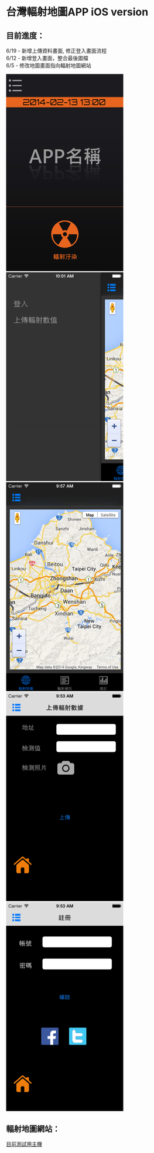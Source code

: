 # 台灣輻射地圖APP iOS version


## 目前進度：
6/19 - 新增上傳資料畫面, 修正登入畫面流程 <br/>
6/12 - 新增登入畫面，整合最後圖檔 <br/>
6/5  - 修改地圖畫面指向輻射地圖網站 <br/>

<img src="luncher.png" width="320"></img>
<img src="sidebar.png" width="320"></img>
<br/>
<img src="mapView.png" width="320"></img>
<img src="upload.png" width="320"></img>
<br/>
<img src="login.png" width="320"></img>

## 輻射地圖網站：
<a href='http://u273.stark.tw/'>目前測試用主機</a>

